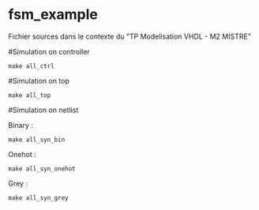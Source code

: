 # fsm_example
Fichier sources dans le contexte du "TP Modelisation VHDL - M2 MISTRE"

#Simulation on controller

    make all_ctrl

#Simulation on top

    make all_top

#Simulation on netlist

Binary :

    make all_syn_bin

Onehot : 

    make all_syn_onehot

Grey : 

    make all_syn_grey
